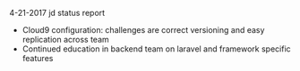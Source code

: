 4-21-2017
jd status report

- Cloud9 configuration: challenges are correct versioning and easy replication across team
- Continued education in backend team on laravel and framework specific features
